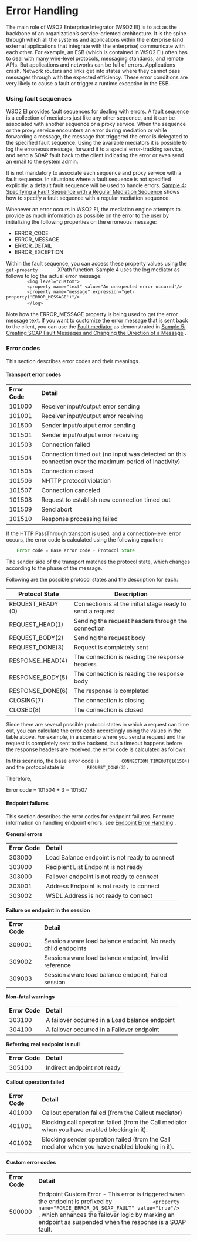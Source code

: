 # Error Handling

The main role of WSO2 Enterprise Integrator (WSO2 EI) is to act as the
backbone of an organization’s service-oriented architecture. It is the
spine through which all the systems and applications within the
enterprise (and external applications that integrate with the
enterprise) communicate with each other. For example, an ESB (which is
contained in WSO2 EI) often has to deal with many wire-level protocols,
messaging standards, and remote APIs. But applications and networks can
be full of errors. Applications crash. Network routers and links get
into states where they cannot pass messages through with the expected
efficiency. These error conditions are very likely to cause a fault or
trigger a runtime exception in the ESB.

### Using fault sequences 

WSO2 EI provides fault sequences for dealing with errors. A fault
sequence is a collection of mediators just like any other sequence, and
it can be associated with another sequence or a proxy service. When the
sequence or the proxy service encounters an error during mediation or
while forwarding a message, the message that triggered the error is
delegated to the specified fault sequence. Using the available mediators
it is possible to log the erroneous message, forward it to a special
error-tracking service, and send a SOAP fault back to the client
indicating the error or even send an email to the system admin.

It is not mandatory to associate each sequence and proxy service with a
fault sequence. In situations where a fault sequence is not specified
explicitly, a default fault sequence will be used to handle errors.
[Sample 4: Specifying a Fault Sequence with a Regular Mediation
Sequence](https://docs.wso2.com/display/ESB500/Sample+4%3A+Specifying+a+Fault+Sequence+with+a+Regular+Mediation+Sequence)
shows how to specify a fault sequence with a regular mediation sequence.

Whenever an error occurs in WSO2 EI, the mediation engine attempts to
provide as much information as possible on the error to the user by
initializing the following properties on the erroneous message:

-   ERROR\_CODE
-   ERROR\_MESSAGE
-   ERROR\_DETAIL
-   ERROR\_EXCEPTION

Within the fault sequence, you can access these property values using
the `         get-property        ` XPath function. Sample 4 uses the
log mediator as follows to log the actual error message:  
`         <log level="custom">        `  
`         <property name="text" value="An unexpected error occured"/>        `  
`         <property name="message" expression="get-property('ERROR_MESSAGE')"/>        `  
`         </log>        ` `        `

Note how the ERROR\_MESSAGE property is being used to get the error
message text. If you want to customize the error message that is sent
back to the client, you can use the [Fault
mediator](https://docs.wso2.com/display/EI650/Fault+Mediator) as
demonstrated in [Sample 5: Creating SOAP Fault Messages and Changing the
Direction of a
Message](https://docs.wso2.com/display/ESB500/Sample+5%3A+Creating+SOAP+Fault+Messages+and+Changing+the+Direction+of+a+Message)
.  

### Error codes

This section describes error codes and their meanings.

#### Transport error codes

|                |                                                                                                       |
|----------------|-------------------------------------------------------------------------------------------------------|
| **Error Code** | **Detail**                                                                                            |
| 101000         | Receiver input/output error sending                                                                   |
| 101001         | Receiver input/output error receiving                                                                 |
| 101500         | Sender input/output error sending                                                                     |
| 101501         | Sender input/output error receiving                                                                   |
| 101503         | Connection failed                                                                                     |
| 101504         | Connection timed out (no input was detected on this connection over the maximum period of inactivity) |
| 101505         | Connection closed                                                                                     |
| 101506         | NHTTP protocol violation                                                                              |
| 101507         | Connection canceled                                                                                   |
| 101508         | Request to establish new connection timed out                                                         |
| 101509         | Send abort                                                                                            |
| 101510         | Response processing failed                                                                            |

If the HTTP PassThrough transport is used, and a connection-level error
occurs, the error code is calculated using the following equation:

``` java
    Error code = Base error code + Protocol State
```

The sender side of the transport matches the protocol state, which
changes according to the phase of the message.

Following are the possible protocol states and the description for each:

| Protocol State     | Description                                                |
|--------------------|------------------------------------------------------------|
| REQUEST\_READY (0) | Connection is at the initial stage ready to send a request |
| REQUEST\_HEAD(1)   | Sending the request headers through the connection         |
| REQUEST\_BODY(2)   | Sending the request body                                   |
| REQUEST\_DONE(3)   | Request is completely sent                                 |
| RESPONSE\_HEAD(4)  | The connection is reading the response headers             |
| RESPONSE\_BODY(5)  | The connection is reading the response body                |
| RESPONSE\_DONE(6)  | The response is completed                                  |
| CLOSING(7)         | The connection is closing                                  |
| CLOSED(8)          | The connection is closed                                   |

Since there are several possible protocol states in which a request can
time out, you can calculate the error code accordingly using the values
in the table above. For example, in a scenario where you send a request
and the request is completely sent to the backend, but a timeout happens
before the response headers are received, the error code is calculated
as follows:

In this scenario, the base error code is
`         CONNECTION_TIMEOUT(101504)        ` and the protocol state is
`         REQUEST_DONE(3).        `

Therefore,

Error code = 101504 + 3 = 101507

#### Endpoint failures

This section describes the error codes for endpoint failures. For more
information on handling endpoint errors, see [Endpoint Error
Handling](https://docs.wso2.com/display/EI650/Endpoint+Error+Handling) .

**General errors**

|                |                                               |
|----------------|-----------------------------------------------|
| **Error Code** | **Detail**                                    |
| 303000         | Load Balance endpoint is not ready to connect |
| 303000         | Recipient List Endpoint is not ready          |
| 303000         | Failover endpoint is not ready to connect     |
| 303001         | Address Endpoint is not ready to connect      |
| 303002         | WSDL Address is not ready to connect          |

**Failure on endpoint in the session**

|                |                                                               |
|----------------|---------------------------------------------------------------|
| **Error Code** | **Detail**                                                    |
| 309001         | Session aware load balance endpoint, No ready child endpoints |
| 309002         | Session aware load balance endpoint, Invalid reference        |
| 309003         | Session aware load balance endpoint, Failed session           |

**Non-fatal warnings**

|                |                                                |
|----------------|------------------------------------------------|
| **Error Code** | **Detail**                                     |
| 303100         | A failover occurred in a Load balance endpoint |
| 304100         | A failover occurred in a Failover endpoint     |

**Referring real endpoint is null**

|                |                             |
|----------------|-----------------------------|
| **Error Code** | **Detail**                  |
| 305100         | Indirect endpoint not ready |

**Callout operation failed**

|                |                                                                                                 |
|----------------|-------------------------------------------------------------------------------------------------|
| **Error Code** | **Detail**                                                                                      |
| 401000         | Callout operation failed (from the Callout mediator)                                            |
| 401001         | Blocking call operation failed (from the Call mediator when you have enabled blocking in it).   |
| 401002         | Blocking sender operation failed (from the Call mediator when you have enabled blocking in it). |

#### Custom error codes

|                |                                                                                                                                                                                                                                                                                    |
|----------------|------------------------------------------------------------------------------------------------------------------------------------------------------------------------------------------------------------------------------------------------------------------------------------|
| **Error Code** | **Detail**                                                                                                                                                                                                                                                                         |
| 500000         | Endpoint Custom Error - This error is triggered when the endpoint is prefixed by `              <property name="FORCE_ERROR_ON_SOAP_FAULT" value="true"/>             ` , which enhances the failover logic by marking an endpoint as suspended when the response is a SOAP fault. |
